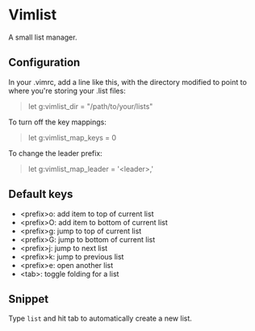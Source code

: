# Vimlist

A small list manager.


## Configuration

In your .vimrc, add a line like this, with the directory modified to point to where you're storing your .list files:

> let g:vimlist_dir = "/path/to/your/lists"

To turn off the key mappings:

> let g:vimlist_map_keys = 0

To change the leader prefix:

> let g:vimlist_map_leader = '&lt;leader&gt;,'


## Default keys

* &lt;prefix&gt;o: add item to top of current list
* &lt;prefix&gt;O: add item to bottom of current list
* &lt;prefix&gt;g: jump to top of current list
* &lt;prefix&gt;G: jump to bottom of current list
* &lt;prefix&gt;j: jump to next list
* &lt;prefix&gt;k: jump to previous list
* &lt;prefix&gt;e: open another list
* &lt;tab&gt;: toggle folding for a list


## Snippet

Type `list` and hit tab to automatically create a new list.
